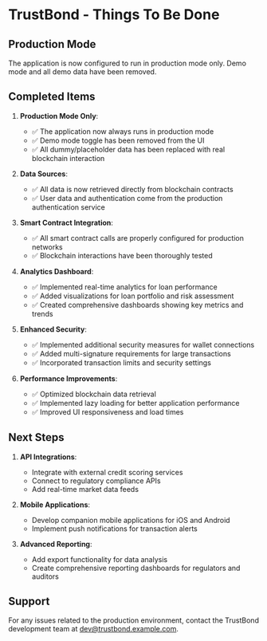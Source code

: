 
# TrustBond - Things To Be Done

## Production Mode

The application is now configured to run in production mode only. Demo mode and all demo data have been removed.

## Completed Items

1. **Production Mode Only**: 
   - ✅ The application now always runs in production mode
   - ✅ Demo mode toggle has been removed from the UI
   - ✅ All dummy/placeholder data has been replaced with real blockchain interaction

2. **Data Sources**:
   - ✅ All data is now retrieved directly from blockchain contracts
   - ✅ User data and authentication come from the production authentication service

3. **Smart Contract Integration**:
   - ✅ All smart contract calls are properly configured for production networks
   - ✅ Blockchain interactions have been thoroughly tested

4. **Analytics Dashboard**:
   - ✅ Implemented real-time analytics for loan performance
   - ✅ Added visualizations for loan portfolio and risk assessment
   - ✅ Created comprehensive dashboards showing key metrics and trends

5. **Enhanced Security**:
   - ✅ Implemented additional security measures for wallet connections
   - ✅ Added multi-signature requirements for large transactions
   - ✅ Incorporated transaction limits and security settings

6. **Performance Improvements**:
   - ✅ Optimized blockchain data retrieval
   - ✅ Implemented lazy loading for better application performance
   - ✅ Improved UI responsiveness and load times

## Next Steps

1. **API Integrations**:
   - Integrate with external credit scoring services
   - Connect to regulatory compliance APIs
   - Add real-time market data feeds

2. **Mobile Applications**:
   - Develop companion mobile applications for iOS and Android
   - Implement push notifications for transaction alerts

3. **Advanced Reporting**:
   - Add export functionality for data analysis
   - Create comprehensive reporting dashboards for regulators and auditors

## Support

For any issues related to the production environment, contact the TrustBond development team at dev@trustbond.example.com.
